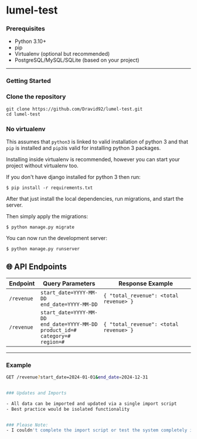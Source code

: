 # lumel-test

### Prerequisites

- Python 3.10+
- pip
- Virtualenv (optional but recommended)
- PostgreSQL/MySQL/SQLite (based on your project)

---

### Getting Started

### Clone the repository

   ```
   git clone https://github.com/Dravid92/lumel-test.git
   cd lumel-test
   ```

### No virtualenv

This assumes that `python3` is linked to valid installation of python 3 and that `pip` is installed and `pip3`is valid
for installing python 3 packages.

Installing inside virtualenv is recommended, however you can start your project without virtualenv too.

If you don't have django installed for python 3 then run:

    $ pip install -r requirements.txt
    
      
      
After that just install the local dependencies, run migrations, and start the server.

Then simply apply the migrations:

    $ python manage.py migrate
    

You can now run the development server:

    $ python manage.py runserver

## 🌐 API Endpoints

| Endpoint | Query Parameters | Response Example |
|----------|------------------|------------------|
| `/revenue` | `start_date=YYYY-MM-DD`<br>`end_date=YYYY-MM-DD` | `{ "total_revenue": <total revenue> }` |
| `/revenue` | `start_date=YYYY-MM-DD`<br>`end_date=YYYY-MM-DD`<br>`product_id=#`<br>`category=#`<br>`region=#` | `{ "total_revenue": <total revenue> }` |

---

### Example

```bash
GET /revenue?start_date=2024-01-01&end_date=2024-12-31


### Updates and Imports

- All data can be imported and updated via a single import script
- Best practice would be isolated functionality 


### Please Note:
- I couldn't complete the import script or test the system completely in the stipulated time. :(